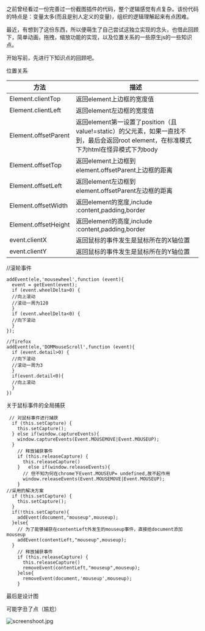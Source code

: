 之前曾经看过一份完善过一份截图插件的代码，整个逻辑感觉有点复杂。该份代码的特点是：变量太多(而且是别人定义的变量)，组织的逻辑理解起来有点困难。

最近，有想到了这份东西，所以便萌生了自己尝试这独立实现的念头，也借此回顾下，简单动画，拖拽，缩放功能的实现，以及位置关系的一些原生js的一些知识点。

开始写前，先进行下知识点的回顾吧。

位置关系

|方法 | 描述
|-|-
|Element.clientTop  |返回element上边框的宽度值
|Element.clientLeft |返回element左边框的宽度值
|Element.offsetParent |返回element第一设置了position（且value!=static）的父元素，如果一直找不到，最后会返回root element，在标准模式下为html在怪异模式下为body
|Element.offsetTop  |返回element上边框到element.offsetParent上边框的距离
|Element.offsetLeft |返回element左边框到element.offsetParent左边框的距离
|Element.offsetWidth  |返回element的宽度,include :content,padding,border
|Element.offsetHeight |返回element的高度,include :content,padding,border
|event.clientX  |返回鼠标的事件发生是鼠标所在的X轴位置
|event.clientY  |返回鼠标的事件发生是鼠标所在的Y轴位置

//滚轮事件
```
addEvent(ele,'mousewheel',function (event){
  event = getEvent(event);
  if (event.wheelDelta>0) {
  //向上滚动
  //滚动一周为120
  }
  if (event.wheelDelta<0) {
  //向下滚动
  }
});

//firefox
addEvent(ele,'DOMMouseScroll',function (event){
  if (event.detail>0) {
  //向下滚动
  //滚动一周为3
  }
  if(event.detail<0){
  //向上滚动
  }
})
````

关于鼠标事件的全局捕获
```
 // 对鼠标事件进行捕获
  if (this.setCapture) {
    this.setCapture();
  } else if(window.captureEvents){
    window.captureEvents(Event.MOUSEMOVE|Event.MOUSEUP);
  }
    // 释放捕获事件
    if (this.releaseCapture) {
      this.releaseCapture()
    }   else if(window.releaseEvents){
      // 但不知为何在chrome下Event.MOUSEUP= undefined,故不起作用
      window.releaseEvents(Event.MOUSEMOVE|Event.MOUSEUP);
    }
//采用的解决方案
  if (this.setCapture) {
    this.setCapture();
  }
  if(!this.setCapture){
    addEvent(document,"mouseup",mouseup);
  }else{
    // 为了能够捕获在contentLeft外发生的mouseup事件，直接给document添加mouseup
    addEvent(contentLeft,"mouseup",mouseup);
  }
    // 释放捕获事件
    if (this.releaseCapture) {
      this.releaseCapture()
      removeEvent(contentLeft,"mouseup",mouseup);
    }else{
      removeEvent(document,'mouseup',mouseup);
    }
```
最后是设计图

可能字丑了点（尴尬）

![screenshoot.jpg](http://upload-images.jianshu.io/upload_images/5834936-2d9a1c1e7adb0a4f.jpg?imageMogr2/auto-orient/strip%7CimageView2/2/w/1240)
